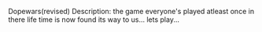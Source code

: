 Dopewars(revised)
Description: the game everyone's played atleast once in there life time 
is now found its way to us... lets play...
